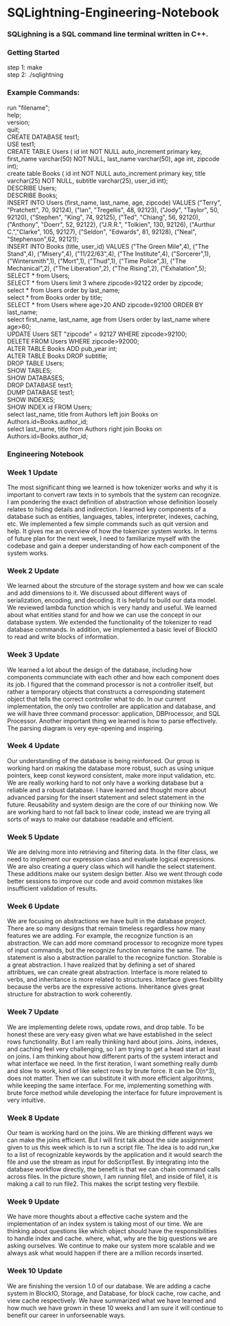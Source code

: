 # SQLightning-Engineering-Notebook

### SQLighning is a SQL command line terminal written in C++.


### Getting Started
step 1: make<br>
step 2: ./sqlightning<br>

### Example Commands:<br>
run "filename";<br>
help;<br>
version;<br>
quit;<br>
CREATE DATABASE test1;<br>
USE test1;<br>
CREATE TABLE Users ( id int NOT NULL auto_increment primary key, first_name varchar(50) NOT NULL, last_name varchar(50), age int, zipcode int);<br>
create table Books ( id int NOT NULL auto_increment primary key, title varchar(25) NOT NULL, subtitle varchar(25), user_id int);<br>
DESCRIBE Users;<br>
DESCRIBE Books;<br>
INSERT INTO Users (first_name, last_name, age, zipcode) VALUES ("Terry",     "Pratchett", 70,  92124), ("Ian",       "Tregellis", 48,  92123), ("Jody",      "Taylor",    50,  92120), ("Stephen",   "King",      74,  92125), ("Ted",       "Chiang",    56,  92120), ("Anthony",   "Doerr",     52,  92122), ("J.R.R.",    "Tolkien",   130, 92126), ("Aurthur C.","Clarke",    105, 92127), ("Seldon",    "Edwards",   81,  92128), ("Neal",      "Stephenson",62,  92121);<br>
INSERT INTO Books (title, user_id) VALUES ("The Green Mile",4), ("The Stand",4), ("Misery",4), ("11/22/63",4), ("The Institute",4), ("Sorcerer",1), ("Wintersmith",1), ("Mort",1), ("Thud",1), ("Time Police",3), ("The Mechanical",2), ("The Liberation",2), ("The Rising",2), ("Exhalation",5);<br>
SELECT * from Users;<br>
SELECT * from Users  limit 3 where zipcode>92122 order by zipcode;<br>
select * from Users order by last_name;<br>
select * from Books order by title;<br>
SELECT * from Users where age>20 AND zipcode=92100 ORDER BY last_name;<br>
select first_name, last_name, age from Users order by last_name where age>60;<br>
UPDATE Users SET "zipcode" = 92127 WHERE zipcode>92100;<br>
DELETE FROM Users WHERE zipcode>92000;<br>
ALTER TABLE Books ADD  pub_year int;<br>
ALTER TABLE Books DROP subtitle;<br>
DROP TABLE Users;<br>
SHOW TABLES;<br>
SHOW DATABASES;<br>
DROP DATABASE test1;<br>
DUMP DATABASE test1;<br>
SHOW INDEXES;<br>
SHOW INDEX id FROM Users;<br>
select last_name, title from Authors left join Books on Authors.id=Books.author_id;<br>
select last_name, title from Authors right join Books on Authors.id=Books.author_id;<br>

### Engineering Notebook
  
### Week 1 Update
The most significant thing we learned is how tokenizer works and why it is important to convert raw texts in to symbols that the system can recognize. I am pondering the exact definition of abstraction whose definition loosely relates to hiding details and indirection. I learned key components of a database such as entities, languages, tables, interpreter, indexes, caching, etc. We implemented a few simple commands such as quit version and help. It gives me an overview of how the tokenizer system works. In terms of future plan for the next week, I need to familiarize myself with the codebase and gain a deeper understanding of how each component of the system works.

### Week 2 Update
We learned about the strcuture of the storage system and how we can scale and add dimensions to it. We discussed about different ways of serialization, encoding, and decoding. It is helpful to build our data model. We reviewed lambda function which is very handy and useful. We learned about what entities stand for and how we can use the concept in our database system. We extended the functionality of the tokenizer to read database commands. In addition, we implemented a basic level of BlockIO to read and write blocks of information.

### Week 3 Update
We learned a lot about the design of the database, including how components communciate with each other and how each component does its job. I figured that the command processor is not a controller itself, but rather a temporary objects that constructs a corresponding statement object that tells the correct controller what to do. In our current implementation, the only two controller are application and database, and we will have three command processor: application, DBProcessor, and SQL Processor. Another important thing we learned is how to parse effectively. The parsing diagram is very eye-opening and inspiring.

### Week 4 Update
Our understanding of the database is being reinforced. Our group is working hard on making the database more robust, such as using unique pointers, keep const keyword consistent, make more input validation, etc. We are really working hard to not only have a working database but a reliable and a robust database. I have learned and thought more about advanced parsing for the insert statement and select statement in the future. Reusability and system design are the core of our thinking now. We are working hard to not fall back to linear code, instead we are trying all sorts of ways to make our database readable and efficient.

### Week 5 Update
We are delving more into retrieving and filtering data. In the filter class, we need to implement our expression class and evaluate logical expressions. We are also creating a query class which will handle the select statement. These additions make our system design better. Also we went through code better sessions to improve our code and avoid common mistakes like insufficient validation of results.

### Week 6 Update
We are focusing on abstractions we have built in the database project. There are so many designs that remain timeless regardless how many features we are adding. For example, the recognize function is an abstraction. We can add more command processor to recognize more types of input commands, but the recognize function remains the same. The statement is also a abstraction parallel to the recognize function. Storable is a great abstraction. I have realized that by defining a set of shared attribtues, we can create great abstraction. Interface is more related to verbs, and inheritance is more related to structures. Interface gives flexbility because the verbs are the expressive actions. Inheritance gives great structure for abstraction to work coherently.

### Week 7 Update
We are implementing delete rows, update rows, and drop table. To be honest these are very easy given what we have established in the select rows functionality. But I am really thinking hard about joins. Joins, indexes, and caching feel very challenging, so I am trying to get a head start at least on joins. I am thinking about how different parts of the system interact and what interface we need. In the first iteration, I want something really dumb and slow to work, kind of like select rows by brute force. It can be O(n^3), does not matter. Then we can substitute it with more efficient algorihtms, while keeping the same interface. For me, implementing something with brute force method while developing the interface for future improvement is very intuitive.

### Week 8 Update
Our team is working hard on the joins. We are thinking different ways we can make the joins efficient. But I will first talk about the side assignment given to us this week which is to run a script file. The idea is to add run_kw to a list of recognizable keywords by the application and it would search the file and use the stream as input for doScriptTest. By integrating into the database workflow directly, the benefit is that we can chain command calls across files. In the picture shown, I am running file1, and inside of file1, it is making a call to run file2. This makes the script testing very flexbile.

### Week 9 Update
We have more thoughts about a effective cache system and the implementation of an index system is taking most of our time. We are thinking about questions like which object should have the responsibilities to handle index and cache. where, what, why are the big questions we are asking ourselves. We continue to make our system more scalable and we always ask what would happen if there are a million records inserted.

### Week 10 Update
We are finishing the version 1.0 of our database. We are adding a cache system in BlockIO, Storage, and Database, for block cache, row cache, and view cache respectively. We have summarized what we have learned and how much we have grown in these 10 weeks and I am sure it will continue to benefit our career in unforseenable ways.
